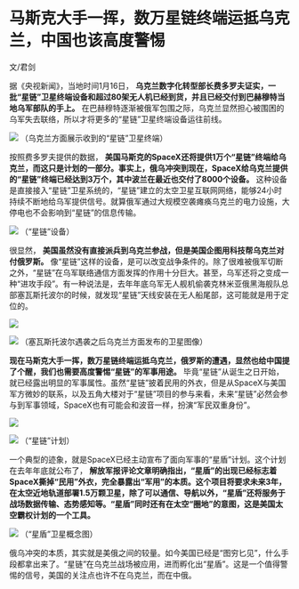 # 马斯克大手一挥，数万星链终端运抵乌克兰，中国也该高度警惕

文/君剑

据《央视新闻》，当地时间1月16日，
**乌克兰数字化转型部长费多罗夫证实，一批“星链”卫星终端设备和超过80架无人机已经到货，并且已经交付到巴赫穆特当地乌军部队的手上。**
在巴赫穆特逐渐被俄军包围之际，乌克兰显然担心被围困的乌军失去联络，所以才将更多的“星链”卫星终端设备运往前线。

![](https://inews.gtimg.com/news_bt/OXrtgT5YBBybN-ooq3C4C9E_YgikDNZRjzevMUYJH3rlQAA/1000)
（乌克兰方面展示收到的“星链”卫星终端）

按照费多罗夫提供的数据，
**美国马斯克的SpaceX还将提供1万个“星链”终端给乌克兰，而这只是计划的一部分。事实上，俄乌冲突到现在，SpaceX给乌克兰提供的“星链”终端已经达到3万个，其中波兰在最近也交付了8000个设备。**
这种设备是直接接入“星链”卫星系统的，“星链”建立的太空卫星互联网网络，能够24小时持续不断地给乌军提供信号。就算俄军通过大规模空袭瘫痪乌克兰的电力设施，大停电也不会影响到“星链”的信息传输。

![](https://inews.gtimg.com/news_bt/OKGjMQTeKgK9safzwzpDJ2swUtI2m7rkokpfP-NSbPncsAA/1000)
（“星链”设备）

很显然， **美国虽然没有直接派兵到乌克兰参战，但是美国企图用科技帮乌克兰对付俄罗斯。**
像“星链”这样的设备，是可以改变战争条件的。除了很难被俄军切断之外，“星链”在乌军联络通信方面发挥的作用十分巨大。甚至，乌军还将之变成一种“进攻手段”。有一种说法是，去年年底乌军无人舰机偷袭克林米亚俄黑海舰队总部塞瓦斯托波尔的时候，就发现“星链”天线安装在无人船尾部，这可能就是用于定位的。

![](https://inews.gtimg.com/news_bt/O7iTQXwZ8AkWjP8cagNgo2SBx3FjMd2-TSJmwTbTbojdYAA/1000)

![](https://inews.gtimg.com/news_bt/OnePCH1rBB7R0GJ0U1dEWc9kicQ3wCIy3gurfntz4CDyIAA/1000)
（塞瓦斯托波尔遇袭之后乌克兰方面发布的卫星图像）

**现在马斯克大手一挥，数万星链终端运抵乌克兰，俄罗斯的遭遇，显然也给中国提了个醒，我们也需要高度警惕“星链”的军事用途。**
毕竟“星链”从诞生之日开始，就已经露出明显的军事属性。虽然“星链”披着民用的外衣，但是从SpaceX与美国军方微妙的联系，以及五角大楼对于“星链”项目的参与来看，未来“星链”必然会参与到军事领域，SpaceX也有可能会和波音一样，扮演“军民双重身份”。

![](https://inews.gtimg.com/news_bt/OKiqWJKfHOjvaUuLcqSOiwlMrkaCekbqA0u-ABWZIr1NsAA/1000)

![](https://inews.gtimg.com/news_bt/O3rfCBLgEpggdkmAA6HU8WonDI6OpYdKaY7WfVIXI74EAAA/1000)
（“星链”计划）

一个典型的迹象，就是SpaceX已经主动宣布了面向军事的“星盾”计划。这个计划在去年年底就公布了，
**解放军报评论文章明确指出，“星盾”的出现已经标志着SpaceX撕掉“民用”外衣，完全暴露出“军用”的本质。这个项目将要求未来3年，在太空近地轨道部署1.5万颗卫星，除了可以通信、导航以外，“星盾”还将服务于战场数据传输、态势感知等。“星盾”同时还有在太空“圈地”的意图，这是美国太空霸权计划的一个工具。**

![](https://inews.gtimg.com/news_bt/OamirbKFXdgRWOYtW-8nJnGHt4ZFXjLMeox8OOnC6pNiYAA/1000)
（“星盾”卫星概念图）

俄乌冲突的本质，其实就是美俄之间的较量。如今美国已经是“图穷匕见”，什么手段都拿出来了。“星链”在乌克兰战场被应用，进而孵化出“星盾”。这是一个值得警惕的信号，美国的关注点也许不在乌克兰，而在中俄。

